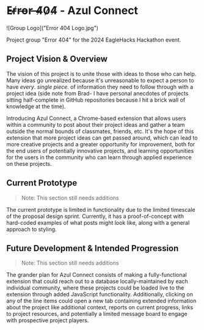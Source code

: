 # E̶r̸r̴o̵r̵ ̶4̸0̷4̸ - Azul Connect

![Group Logo]("Error 404 Logo.jpg")

Project group "Error 404" for the 2024 EagleHacks Hackathon event.

## Project Vision & Overview

The vision of this project is to unite those with ideas to those who can help. Many ideas go unrealized because it's unreasonable to expect a person to have *every*. *single* *piece*. of information they need to follow through with a project idea (side note from Brad- I have personal anecdotes of projects sitting half-complete in GitHub repositories because I hit a brick wall of knowledge at the time).

Introducing Azul Connect, a Chrome-based extension that allows users within a community to post about their project ideas and gather a team outside the normal bounds of classmates, friends, etc. It's the hope of this extension that more project ideas can get passed around, which can lead to more creative projects and a greater opportunity for improvement, both for the end users of potentially innovative projects, and learning opportunities for the users in the community who can learn through applied experience on these projects.

## Current Prototype

> Note: This section still needs additions

The current prototype is limited in functionality due to the limited timescale of the proposal design sprint. Currently, it has a proof-of-concept with hard-coded examples of what posts might look like, along with a general approach to styling.

## Future Development & Intended Progression

> Note: This section still needs additions

The grander plan for Azul Connect consists of making a fully-functional extension that could reach out to a database locally-maintained by each individual community, where these projects could be loaded live to the extension through added JavaScript functionality. Additionally, clicking on any of the line items could open a new tab containing extended information about the project like additional context, reports on current progress, links to project resources, and potentially a limited message board to engage with prospective project players.